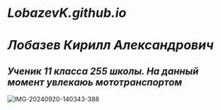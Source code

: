 # _LobazevK.github.io_

# _Лобазев Кирилл Александрович_

## _Ученик 11 класса 255 школы. На данный момент увлекаюь мототранспортом_
 
![IMG-20240920-140343-388](https://github.com/user-attachments/assets/ee4b56f6-f230-4a9f-a618-a8ae9427da40)
